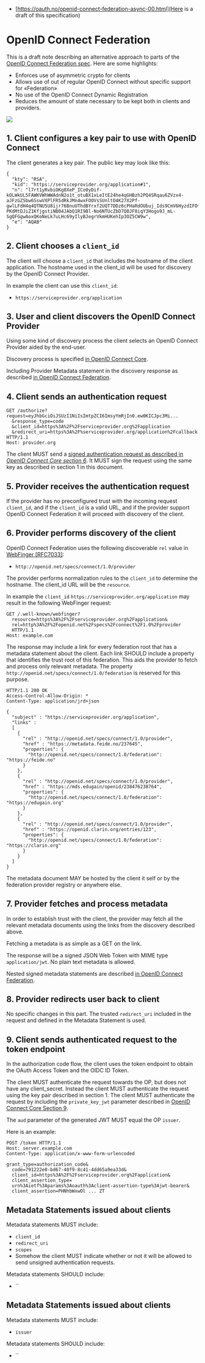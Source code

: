 
* [https://oauth.no/openid-connect-federation-async-00.html](Here is a draft of this specification)


# OpenID Connect Federation

This is a draft note describing an alternative approach to parts of the [OpenID Connect Federation spec](http://openid.net/specs/openid-connect-federation-1_0.html). Here are some highlights:

* Enforces use of asymmetric crypto for clients
* Allows use of out of regular OpenID Connect without specific support for «Federation»
* No use of the OpenID Connect Dynamic Registration
* Reduces the amount of state necessary to be kept both in clients and providers.


![](./img/overview.png)


## 1. Client configures a key pair to use with OpenID Connect

The client generates a key pair. The public key may look like this:

```
{
  "kty": "RSA",
  "kid": "https://serviceprovider.org/application#1",
  "n": "l7rt1yRvbiOKg8XeP_ICo0yDif-kOLWkUL5FAWKVWhWWAdnN2o1t_otuBX1xLeItE24he4qGHBzh2PQ4SRqau6ZVzx4-aJFzGZSbw6SswVXPlFR5dRkJMn4wxFOOVsSUnltO4K27X2Pf-gwlLFdH4q4QTNU5U8ijr76BnuUThdBYrxf2UQT7DDz6cPHaRdOUbuj_Ids9CmV6HyzdIFOfBx7DKS8o2fqH9Fa6-PKdMtDJiZ1KfjgstiNB04JAbQ1RI9Bl-No6NTUcZbD7Q0JF8iqY3Hogo9J_mL-SgQFGgwAoxQKoNeLk7uLHc69yIlyBJegrVkmHUKehIp3OZ5CW9w",
  "e": "AQAB"
}
```

## 2. Client chooses a `client_id`

The client will choose a `client_id` that includes the hostname of the client application. The hostname used in the client_id will be used for discovery by the OpenID Connect Provider.

In example the client can use this `client_id`:

* `https://serviceprovider.org/application`



## 3. User and client discovers the OpenID Connect Provider

Using some kind of discovery process the client selects an OpenID Connect Provider aided by the end-user.

Discovery process is specified [in OpenID Connect Core](http://openid.net/specs/openid-connect-core-1_0.html).

Including Provider Metadata statement in the discovery response as described [in OpenID Connect Federation](http://openid.net/specs/openid-connect-federation-1_0.html).


## 4. Client sends an authentication request


```
GET /authorize?request=eyJhbGciOiJSUzI1NiIsImtpZCI6ImsyYmRjIn0.ew0KICJpc3Mi...
  &response_type=code
  &client_id=https%3A%2F%2Fserviceprovider.org%2Fapplication
  &redirect_uri=https%3A%2F%serviceprovider.org/application%2Fcallback HTTP/1.1
Host: provider.org
```

The client MUST send a [signed authentication request as described in *OpenID Connect Core section 6*](http://openid.net/specs/openid-connect-core-1_0.html#JWTRequests). It MUST sign the request using the same key as described in section 1 in this document.


## 5. Provider receives the authentication request

If the provider has no preconfigured trust with the incoming request `client_id`, and if the `client_id` is a valid URL, and if the provider support OpenID Connect Federation it will proceed with discovery of the client.

## 6. Provider performs discovery of the client


OpenID Connect Federation uses the following discoverable `rel` value in [WebFinger [RFC7033]](https://tools.ietf.org/html/rfc7033):

* `http://openid.net/specs/connect/1.0/provider`

The provider performs normalization rules to the `client_id` to determine the hostname. The client_id URL will be the `resource`.

In example the `client_id` `https://serviceprovider.org/application` may result in the following WebFinger request:

```
GET /.well-known/webfinger?
  resource=https%3A%2F%2Fserviceprovider.org%2Fapplication&
  rel=http%3A%2F%2Fopenid.net%2Fspecs%2Fconnect%2F1.0%2Fprovider
  HTTP/1.1
Host: example.com
```

The response may include a link for every federation root that has a metadata statement about the client. Each link SHOULD include a property that identifies the trust root of this federation. This aids the provider to fetch and process only relevant metadata. The property `http://openid.net/specs/connect/1.0/federation` is reserved for this purpose.


```
HTTP/1.1 200 OK
Access-Control-Allow-Origin: *
Content-Type: application/jrd+json

{
  "subject" : "https://serviceprovider.org/application",
  "links" :
  [
    {
      "rel" : "http://openid.net/specs/connect/1.0/provider",
      "href" : "https://metadata.feide.no/237645",
      "properties": {
        "http://openid.net/specs/connect/1.0/federation": "https://feide.no"
      }
    },
    {
      "rel" : "http://openid.net/specs/connect/1.0/provider",
      "href" : "https://mds.edugain/openid/238476238764",
      "properties": {
        "http://openid.net/specs/connect/1.0/federation": "https://edugain.org"
      }
    },
    {
      "rel" : "http://openid.net/specs/connect/1.0/provider",
      "href" : "https://openid.clarin.org/entries/123",
      "properties": {
        "http://openid.net/specs/connect/1.0/federation": "https://clarin.org"
      }
    }
  ]
}
```

The metadata document MAY be hosted by the client it self or by the federation provider registry or anywhere else.


## 7. Provider fetches and process metadata

In order to establish trust with the client, the provider may fetch all the relevant metadata documents using the links from the discovery described above.

Fetching a metadata is as simple as a GET on the link.

The response will be a signed JSON Web Token with MIME type `application/jwt`. No plain text metadata is allowed.

Nested signed metadata statements are described [in OpenID Connect Federation](http://openid.net/specs/openid-connect-federation-1_0.html).


## 8. Provider redirects user back to client

No specific changes in this part. The trusted `redirect_uri` included in the request and defined in the Metadata Statement is used.

## 9. Client sends authenticated request to the token endpoint

In the authorization code flow, the client uses the token endpoint to obtain the OAuth Access Token and the OIDC ID Token.

The client MUST authenticate the request towards the OP, but does not have any client_secret. Instead the client MUST authenticate the request using the key pair described in section 1. The client MUST authenticate the request by including the `private_key_jwt` parameter described in [OpenID Connect Core Section 9](http://openid.net/specs/openid-connect-core-1_0.html#ClientAuthentication).

The `aud` parameter of the generated JWT MUST equal the OP `issuer`.


Here is an example:

```
POST /token HTTP/1.1
Host: server.example.com
Content-Type: application/x-www-form-urlencoded

grant_type=authorization_code&
  code=791222e0-bd67-40f9-8c41-4dd65a9ea33d&
  client_id=https%3A%2F%2Fserviceprovider.org%2Fapplication&
  client_assertion_type=
  urn%3Aietf%3Aparams%3Aoauth%3Aclient-assertion-type%3Ajwt-bearer&
  client_assertion=PHNhbWxwOl ... ZT
```



## Metadata Statements issued about clients


Metadata statements MUST include:

* `client_id`
* `redirect_uri`
* `scopes`
* Somehow the client MUST indicate whether or not it will be allowed to send unsigned authentication requests.


Metadata statements SHOULD include:

* ``




## Metadata Statements issued about clients

Metadata statements MUST include:

* `issuer`

Metadata statements SHOULD include:

* ``
